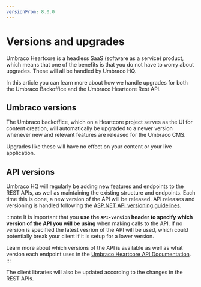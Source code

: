 ```yaml
---
versionFrom: 8.0.0
---
```


# Versions and upgrades

Umbraco Heartcore is a headless SaaS (software as a service) product, which means that one of the benefits is that you do not have to worry about upgrades. These will all be handled by Umbraco HQ.

In this article you can learn more about how we handle upgrades for both the Umbraco Backoffice and the Umbraco Heartcore Rest API.

## Umbraco versions

The Umbraco backoffice, which on a Heartcore project serves as the UI for content creation, will automatically be upgraded to a newer version whenever new and relevant features are released for the Umbraco CMS.

Upgrades like these will have no effect on your content or your live application.

## API versions

Umbraco HQ will regularly be adding new features and endpoints to the REST APIs, as well as maintaining the existing structure and endpoints. Each time this is done, a new version of the API will be released. API releases and versioning is handled following the [ASP.NET API versioning guidelines](https://github.com/microsoft/aspnet-api-versioning).

:::note
It is important that you **use the `API-version` header to specify which version of the API you will be using** when making calls to the API. If no version is specified the latest vesrion of the API will be used, which could potentially break your client if it is setup for a lower version.

Learn more about which versions of the API is available as well as what version each endpoint uses in the [Umbraco Heartcore API Documentation](https://our.umbraco.com/documentation/Umbraco-Heartcore/API-Documentation/).
:::

The client libraries will also be updated according to the changes in the REST APIs.